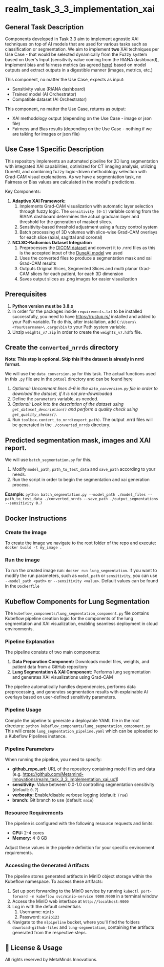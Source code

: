# realm_task_3_3_implementation_xai

## General Task Description

Components developed in Task 3.3 aim to implement agnostic XAI techniques on top of AI models that are used for various tasks such as classification or segmentation.
We aim to implement **two** XAI techniques per Use Case - that would be selected dynamically from the Fuzzy system based on User's Input (sensitivity value coming from the RIANA dashboard), implement bias and fairness metrics (as agreed [here](https://maastrichtuniversity.sharepoint.com/:w:/r/sites/FSE-REALM/_layouts/15/Doc.aspx?sourcedoc=%7B9EDAE561-2787-42D1-BBB8-C9320C0B1F25%7D&file=Report%20on%20Bias%20and%20Fairness%20Metrics%20%5BTask%203.3%5D.docx&action=default&mobileredirect=true)) based on model outputs and extract outputs in a digestible manner (images, metrics, etc.)

This component, no matter the Use Case, expects as input:
- Sensitivity value (RIANA dashboard)
- Trained model (AI Orchestrator)
- Compatible dataset (AI Orchestrator)

This component, no matter the Use Case, returns as output:
- XAI methodology output (depending on the Use Case - image or json file)
- Fairness and Bias results (depending on the Use Case - nothing if we are talking for images or json file)

## Use Case 1 Specific Description

This repository implements an automated pipeline for 3D lung segmentation with integrated XAI capabilities, optimized for CT imaging analysis, utilizing DuneAI, and combining fuzzy logic-driven methodology selection with Grad-CAM visual explanations. As we have a segmentation task, no Fairness or Bias values are calculated in the model's predictions.

Key Components:

1. **Adaptive XAI Framework:**
   1. Implements Grad-CAM visualization with automatic layer selection through fuzzy logic. The `sensitivity [0-1]` variable coming from the RIANA dashboard determines the actual gradcam layer and threshold for the generation of masked slices.
   2. Sensitivity-based threshold adjustment using a fuzzy control system
   3. Batch processing of 3D volumes with slice-wise Grad-CAM overlays for each slice (axial, sagittal and coronal)
2. **NCLSC-Radiomics Dataset Integration**
   1. Preprocesses the [DICOM dataset](https://www.cancerimagingarchive.net/collection/nsclc-radiomics/) and convert it to .nrrd files as this is the accepted input of the [DuneAI model](https://github.com/primakov/DuneAI-Automated-detection-and-segmentation-of-non-small-cell-lung-cancer-computed-tomography-images) we used
   2. Uses the converted files to produce a segmentation mask and xai Grad-CAM results
   3. Outputs Original Slices, Segmented Slices and multi planar Grad-CAM slices for each patient, for each 3D dimension
   4. Saves output slices as .png images for easier visualization

## Prerequisites

1. **Python version must be 3.8.x**
2. In order for the packages inside `requirements.txt` to be installed successfully, you need to have
   https://rustup.rs/ installed and added to your Path variable. To do this, after installation,
   add `C:\Users\<YourUsername>\.cargo\bin` to your Path system variable.
3. Unzip `weights_v7.zip` in order to create the `weights_v7.hdf5` file.

## Create the `converted_nrrds` directory

**Note: This step is optional. Skip this if the dataset is already in nrrd format.**

We will use the `data_conversion.py` for this task. The actual functions used in this `.py` file are in the `pmtool` directory and can be found [here](https://github.com/primakov/precision-medicine-toolbox/tree/master/pmtool) 

1. _Optional: Uncomment lines 4-6 in the `data_conversion.py` file in order to download the dataset, if it is not pre-downloaded_
2. Define the `parameters` variable, as needed.
3. _Optional: Look into the description of the dataset using `get_dataset_description()` and perform a quality check
   using `get_quality_checks()`._
4. Run `toolbox.contert_to_nrrd(export_path)`. The output .nrrd files will be generated in the `./converted_nrrds`
   directory.

## Predicted segmentation mask, images and XAI report.

We will use `batch_segmentation.py` for this.

1. Modify `model_path`, `path_to_test_data` and `save_path` according to your needs.
2. Run the script in order to begin the segmentation and xai generation process.

**Example:** `python batch_segmentation.py --model_path ./model_files --path_to_test_data ./converted_nrrds --save_path ./output_segmentations --sensitivity 0.7`

## Docker Instructions

### Create the image

To create the image we navigate to the root folder of the repo and execute: `docker build -t my_image .`

### Run the image

To run the created image run: `docker run lung_segmentation`. If you want to modify the run parameters, such as `model_path` or `sensitivity`, you can use `--model_path <path>` or `--sensitivity <value>`.
Default values can be found in the `Dockerfile`

## Kubeflow Components for Lung Segmentation

The `kubeflow_components/lung_segmentation_component.py` file contains Kubeflow pipeline creation logic for the components of the lung segmentation and XAI visualization, enabling seamless deployment in cloud environments.

### Pipeline Explanation

The pipeline consists of two main components:
1. **Data Preparation Component:** Downloads model files, weights, and patient data from a GitHub repository
2. **Lung Segmentation & XAI Component:** Performs lung segmentation and generates XAI visualizations using Grad-CAM

The pipeline automatically handles dependencies, performs data preprocessing, and generates segmentation results with explainable AI overlays based on user-defined sensitivity parameters.

### Pipeline Usage

Compile the pipeline to generate a deployable YAML file in the root directory: `python kubeflow_components/lung_segmentation_component.py` This will create `lung_segmentation_pipeline.yaml` which can be uploaded to a Kubeflow Pipelines instance.

### Pipeline Parameters

When running the pipeline, you need to specify:
* **github_repo_url:** URL of the repository containing model files and data (e.g. https://github.com/Metamind-Innovations/realm_task_3_3_implementation_xai_uc1)
* **sensitivity:** Value between 0.0-1.0 controlling segmentation sensitivity (default: `0.7`)
* **verbosity:** Enable/disable verbose logging (default: `True`)
* **branch:** Git branch to use (default: `main`)

### Resource Requirements

The pipeline is configured with the following resource requests and limits:

* **CPU:** 2-4 cores
* **Memory:** 4-8 GB

Adjust these values in the pipeline definition for your specific environment requirements.

### Accessing the Generated Artifacts

The pipeline stores generated artifacts in MinIO object storage within the Kubeflow namespace. To access these artifacts:

1. Set up port forwarding to the MinIO service by running `kubectl port-forward -n kubeflow svc/minio-service 9000:9000` in a terminal window
2. Access the MinIO web interface at `http://localhost:9000`
3. Log in with the default credentials 
   1. Username: `minio` 
   2. Password: `minio123`
4. Navigate to the `mlpipeline` bucket, where you'll find the folders `download-github-files` and `lung-segmentation`, containing the artifacts generated from the respective steps.

## 📜 License & Usage

All rights reserved by MetaMinds Innovations. 
